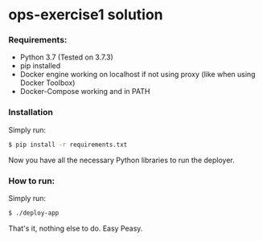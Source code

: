 # ops-exercise1 solution

### Requirements:
- Python 3.7 (Tested on 3.7.3)
- pip installed
- Docker engine working on localhost if not using proxy (like when using Docker Toolbox)
- Docker-Compose working and in PATH

### Installation
Simply run:
```sh
$ pip install -r requirements.txt
```
Now you have all the necessary Python libraries to run the deployer. 

### How to run:

Simply run:
```sh
$ ./deploy-app
```
That's it, nothing else to do. Easy Peasy.
